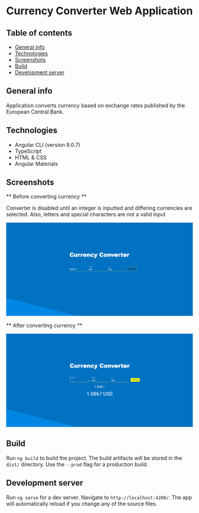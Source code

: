 # Currency Converter Web Application

## Table of contents
* [General info](#general-info)
* [Technologies](#technologies)
* [Screenshots](#screenshots)
* [Build](#build)
* [Development server](#development)

## General info

Application converts currency based on exchange rates published by the European Central Bank.

## Technologies

* Angular CLI (version 9.0.7)
* TypeScript
* HTML & CSS
* Angular Materials

## Screenshots

** Before converting currency **

Converter is disabled until an integer is inputted and differing currencies are selected. 
Also, letters and special characters are not a valid input

<img src="/src/resources/before_convert.png"> 

** After converting currency **

<img src="/src/resources/after_convert.png"> 

## Build

Run `ng build` to build the project. The build artifacts will be stored in the `dist/` directory. Use the `--prod` flag for a production build.

## Development server

Run `ng serve` for a dev server. Navigate to `http://localhost:4200/`. The app will automatically reload if you change any of the source files.
